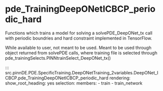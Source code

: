# pde_TrainingDeepONetICBCP_periodic_hard

Functions which trains a model for solving a solvePDE_DeepONet_tx call with periodic boundries and hard constraint implemented in TensorFlow.

While available to user, not meant to be used. Meant to be used through
object returned from solvePDE calls, where training file is selected through pde_trainingSelects.PINNtrainSelect_DeepONet_tx()

::: src.pinnDE.PDE.SpecificTraining.DeepONetTraining_2variables.DeepONet_ICBCP.pde_TrainingDeepONetICBCP_periodic_hard
    rendering:
      show_root_heading: yes
    selection:
      members:
        - train
        - train_network